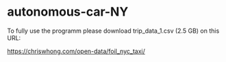 # autonomous-car-NY

To fully use the programm please download trip_data_1.csv (2.5 GB) on this URL:

https://chriswhong.com/open-data/foil_nyc_taxi/ 
